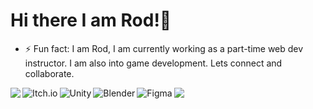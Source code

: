 # Hi there I am Rod!👋

- ⚡ Fun fact: I am Rod, I am currently working as a part-time web dev instructor. I am also into game development. Lets connect and collaborate. 


<img align='left' src="https://github-readme-stats.vercel.app/api?username=rodprogramdev&theme=radical" />

<img src="https://github-readme-stats.vercel.app/api/top-langs/?username=rodprogramdev" />


<img align="left" alt="Itch.io" src="https://img.shields.io/badge/Itch-%23FF0B34.svg?style=for-the-badge&logo=Itch.io&logoColor=white" />

<img align="left" alt="Unity" src="https://img.shields.io/badge/unity-%23000000.svg?style=for-the-badge&logo=unity&logoColor=white" />

<img align="left" alt="Blender" src="https://img.shields.io/badge/blender-%23F5792A.svg?style=for-the-badge&logo=blender&logoColor=white" />

<img align="left" alt="Figma" src="https://img.shields.io/badge/figma-%23F24E1E.svg?style=for-the-badge&logo=figma&logoColor=white" />


<!--
[![Top Langs](https://github-readme-stats.vercel.app/api/top-langs/?username=rodprogramdev)](https://github.com/rodprogramdev/github-readme-stats)
**rodprogramdev/rodprogramdev** is a ✨ _special_ ✨ repository because its `README.md` (this file) appears on your GitHub profile.
Here are some ideas to get you started:

- 🔭 I’m currently working on ...
- 🌱 I’m currently learning ...
- 👯 I’m looking to collaborate on ...
- 🤔 I’m looking for help with ...
- 💬 Ask me about ...
- 📫 How to reach me: ...
- 😄 Pronouns: ...
- ⚡ Fun fact: ...
![Anurag's GitHub stats](https://github-readme-stats.vercel.app/api?username=rodprogramdev&theme=radical)
-->
